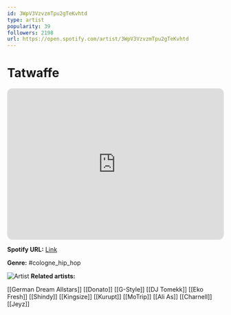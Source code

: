 ```yaml
---
id: 3WpV3VzvzmTpu2gTeKvhtd
type: artist
popularity: 39
followers: 2198
url: https://open.spotify.com/artist/3WpV3VzvzmTpu2gTeKvhtd
---
```

# Tatwaffe

<iframe style="border-radius:12px" src="https://open.spotify.com/embed/artist/3WpV3VzvzmTpu2gTeKvhtd" width="100%" height="352" frameBorder="0" allowfullscreen="" allow="autoplay; clipboard-write; encrypted-media; fullscreen; picture-in-picture" loading="lazy"></iframe>

**Spotify URL:** [Link](https://open.spotify.com/artist/3WpV3VzvzmTpu2gTeKvhtd)

**Genre:**  #cologne_hip_hop

![Artist](https://i.scdn.co/image/ab6761610000e5eb1a6e1012eea40597ebde89f5)
**Related artists:**

[[German Dream Allstars]]
[[Donato]]
[[G-Style]]
[[DJ Tomekk]]
[[Eko Fresh]]
[[Shindy]]
[[Kingsize]]
[[Kurupt]]
[[MoTrip]]
[[Ali As]]
[[Charnell]]
[[Jeyz]]
